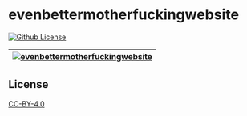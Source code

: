 # evenbettermotherfuckingwebsite

[![Github License](https://img.shields.io/github/license/setetres/evenbettermotherfuckingwebsite.svg)](https://github.com/setetres/evenbettermotherfuckingwebsite/blob/master/LICENSE)

| [![evenbettermotherfuckingwebsite](http://setetres.s3.amazonaws.com/setetres.st/img/share-ebmfw.png?v=4&raw=true)](http://evenbettermotherfucking.website) |
| ---------------------------------------------------------------------------------------------------------------------------------------------------------- |

License
-------

[CC-BY-4.0]

[http://evenbettermotherfucking.website]: http://evenbettermotherfucking.website
[CC-BY-4.0]: http://creativecommons.org/licenses/by/4.0
